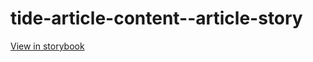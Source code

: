 # tide-article-content--article-story

[View in storybook](https://raw.githack.com/Independent-Digital-News-and-Media-Ltd/indy-pwamp-sb/PR-2222-sb/index.html?path=/story/tide-article-content--article-story)